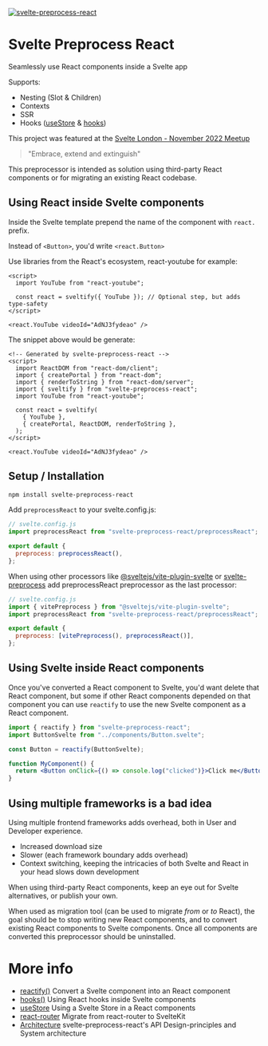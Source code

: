 [![svelte-preprocess-react](./static/svelte-preprocess-react.svg)](https://www.npmjs.com/package/svelte-preprocess-react)

# Svelte Preprocess React

Seamlessly use React components inside a Svelte app

Supports:

- Nesting (Slot & Children)
- Contexts
- SSR
- Hooks ([useStore](./docs/useStore.md) & [hooks](./docs/hooks.md))

This project was featured at the [Svelte London - November 2022 Meetup](https://www.youtube.com/live/DXQl1G54DJY?feature=share&t=2569)

> "Embrace, extend and extinguish"

This preprocessor is intended as solution using third-party React components or for migrating an existing React codebase.

## Using React inside Svelte components

Inside the Svelte template prepend the name of the component with `react.` prefix.

Instead of `<Button>`, you'd write `<react.Button>`

Use libraries from the React's ecosystem, react-youtube for example:

```svelte
<script>
  import YouTube from "react-youtube";

  const react = sveltify({ YouTube }); // Optional step, but adds type-safety
</script>

<react.YouTube videoId="AdNJ3fydeao" />
```

The snippet above would be generate:

```svelte
<!-- Generated by svelte-preprocess-react -->
<script>
  import ReactDOM from "react-dom/client";
  import { createPortal } from "react-dom";
  import { renderToString } from "react-dom/server";
  import { sveltify } from "svelte-preprocess-react";
  import YouTube from "react-youtube";

  const react = sveltify(
    { YouTube },
    { createPortal, ReactDOM, renderToString },
  );
</script>

<react.YouTube videoId="AdNJ3fydeao" />
```

## Setup / Installation

```sh
npm install svelte-preprocess-react
```

Add `preprocessReact` to your svelte.config.js:

```js
// svelte.config.js
import preprocessReact from "svelte-preprocess-react/preprocessReact";

export default {
  preprocess: preprocessReact(),
};
```

When using other processors like [@sveltejs/vite-plugin-svelte](https://github.com/sveltejs/vite-plugin-svelte/blob/main/docs/preprocess.md) or [svelte-preprocess](https://github.com/sveltejs/svelte-preprocess) add preprocessReact preprocessor as the last processor:

```js
// svelte.config.js
import { vitePreprocess } from "@sveltejs/vite-plugin-svelte";
import preprocessReact from "svelte-preprocess-react/preprocessReact";

export default {
  preprocess: [vitePreprocess(), preprocessReact()],
};
```

## Using Svelte inside React components

Once you've converted a React component to Svelte, you'd want delete that React component, but some if other React components depended on that component you can use `reactify` to use the new Svelte component as a React component.

```jsx
import { reactify } from "svelte-preprocess-react";
import ButtonSvelte from "../components/Button.svelte";

const Button = reactify(ButtonSvelte);

function MyComponent() {
  return <Button onClick={() => console.log("clicked")}>Click me</Button>;
}
```

## Using multiple frameworks is a bad idea

Using multiple frontend frameworks adds overhead, both in User and Developer experience.

- Increased download size
- Slower (each framework boundary adds overhead)
- Context switching, keeping the intricacies of both Svelte and React in your head slows down development

When using third-party React components, keep an eye out for Svelte alternatives, or publish your own.

When used as migration tool (can be used to migrate _from_ or _to_ React),
the goal should be to stop writing new React components, and to convert existing React components to Svelte components.
Once all components are converted this preprocessor should be uninstalled.

# More info

- [reactify()](./docs/reactify.md) Convert a Svelte component into an React component
- [hooks()](./docs/hooks.md) Using React hooks inside Svelte components
- [useStore](./docs/useStore.md) Using a Svelte Store in a React components
- [react-router](./docs/react-router.md) Migrate from react-router to SvelteKit
- [Architecture](./docs/architecture.md) svelte-preprocess-react's API Design-principles and System architecture
